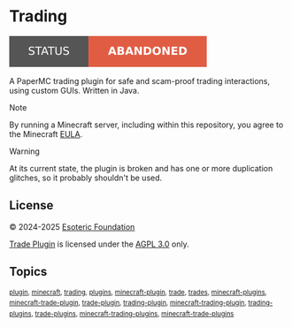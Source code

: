 # Trading

[![Project status: abandoned](./assets/images/badges/status.svg)](/)

A PaperMC trading plugin for safe and scam-proof trading interactions, using custom GUIs. Written in Java.

> [!NOTE]
> By running a Minecraft server, including within this repository, you agree to the Minecraft [EULA](https://www.minecraft.net/en-us/eula).

> [!WARNING]
> At its current state, the plugin is broken and has one or more duplication glitches, so it probably shouldn't be used.

## License

&copy; 2024-2025 [Esoteric Foundation](https://esoteric.foundation)

[Trade Plugin](/) is licensed under the [AGPL 3.0](./LICENSE) only.

## Topics

<sup>[plugin](https://github.com/topics/plugin), [minecraft](https://github.com/topics/minecraft), [trading](https://github.com/topics/trading), [plugins](https://github.com/topics/plugins), [minecraft-plugin](https://github.com/topics/minecraft-plugin), [trade](https://github.com/topics/trade), [trades](https://github.com/topics/trades), [minecraft-plugins](https://github.com/topics/minecraft-plugins), [minecraft-trade-plugin](https://github.com/topics/minecraft-trade-plugin), [trade-plugin](https://github.com/topics/trade-plugin), [trading-plugin](https://github.com/topics/trading-plugin), [minecraft-trading-plugin](https://github.com/topics/minecraft-trading-plugin), [trading-plugins](https://github.com/topics/trading-plugins), [trade-plugins](https://github.com/topics/trade-plugins), [minecraft-trading-plugins](https://github.com/topics/minecraft-trading-plugins), [minecraft-trade-plugins](https://github.com/topics/minecraft-trade-plugins)</sup>
